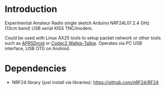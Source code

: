 # Introduction
Experimental Amateur Radio single sketch Arduino NRF24L01 2.4 GHz (13cm band) USB serial KISS TNC/modem. 

Could be used with Linux AX25 tools to setup packet network or other tools such as [APRSDroid](https://aprsdroid.org) or [Codec2 Walkie-Talkie](https://github.com/sh123/codec2_talkie). Operates via PC USB interface, USB OTG on Android.

# Dependencies
- NRF24 library (just install via libraries): https://github.com/nRF24/RF24
